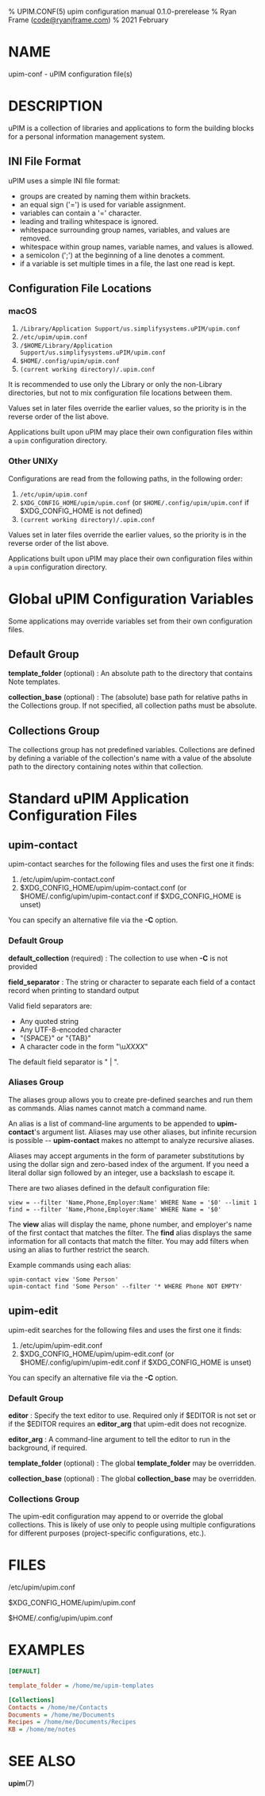 % UPIM.CONF(5) upim configuration manual 0.1.0-prerelease
% Ryan Frame (code@ryanjframe.com)
% 2021 February

# NAME

upim-conf - uPIM configuration file(s)


# DESCRIPTION

uPIM is a collection of libraries and applications to form the building blocks
for a personal information management system.


## INI File Format

uPIM uses a simple INI file format:

- groups are created by naming them within brackets.
- an equal sign ('=') is used for variable assignment.
- variables can contain a '=' character.
- leading and trailing whitespace is ignored.
- whitespace surrounding group names, variables, and values are removed.
- whitespace within group names, variable names, and values is allowed.
- a semicolon (';') at the beginning of a line denotes a comment.
- if a variable is set multiple times in a file, the last one read is kept.


## Configuration File Locations

### macOS

1. `/Library/Application Support/us.simplifysystems.uPIM/upim.conf`
2. `/etc/upim/upim.conf`
3. `/$HOME/Library/Application Support/us.simplifysystems.uPIM/upim.conf`
4. `$HOME/.config/upim/upim.conf`
5. `(current working directory)/.upim.conf`

It is recommended to use only the Library or only the non-Library directories,
but not to mix configuration file locations between them.

Values set in later files override the earlier values, so the priority is in the
reverse order of the list above.

Applications built upon uPIM may place their own configuration files within a
`upim` configuration directory.


### Other UNIXy

Configurations are read from the following paths, in the following order:

1. `/etc/upim/upim.conf`
2. `$XDG_CONFIG_HOME/upim/upim.conf` (or `$HOME/.config/upim/upim.conf` if
   $XDG_CONFIG_HOME is not defined)
3. `(current working directory)/.upim.conf`

Values set in later files override the earlier values, so the priority is in the
reverse order of the list above.

Applications built upon uPIM may place their own configuration files within a
`upim` configuration directory.


# Global uPIM Configuration Variables

Some applications may override variables set from their own configuration files.


## Default Group

**template_folder** (optional)
: An absolute path to the directory that contains Note templates.

**collection_base** (optional)
: The (absolute) base path for relative paths in the Collections group. If not
  specified, all collection paths must be absolute.


## Collections Group

The collections group has not predefined variables. Collections are defined by
defining a variable of the collection's name with a value of the absolute path
to the directory containing notes within that collection.


# Standard uPIM Application Configuration Files

## upim-contact

upim-contact searches for the following files and uses the first one it finds:

1. /etc/upim/upim-contact.conf
2. $XDG_CONFIG_HOME/upim/upim-contact.conf (or
   $HOME/.config/upim/upim-contact.conf if $XDG_CONFIG_HOME is unset)

You can specify an alternative file via the **-C** option.


### Default Group

**default_collection** (required)
: The collection to use when **-C** is not provided

**field_separator**
: The string or character to separate each field of a contact record when
  printing to standard output

Valid field separators are:

- Any quoted string
- Any UTF-8-encoded character
- "{SPACE}" or "{TAB}"
- A character code in the form "\\u*XXXX*"

The default field separator is " | ".


### Aliases Group

The aliases group allows you to create pre-defined searches and run them as
commands. Alias names cannot match a command name.

An alias is a list of command-line arguments to be appended to
**upim-contact**'s argument list. Aliases may use other aliases, but infinite
recursion is possible -- **upim-contact** makes no attempt to analyze recursive
aliases.

Aliases may accept arguments in the form of parameter substitutions by using the
dollar sign and zero-based index of the argument. If you need a literal dollar
sign followed by an integer, use a backslash to escape it.

There are two aliases defined in the default configuration file:

    view = --filter 'Name,Phone,Employer:Name' WHERE Name = '$0' --limit 1
    find = --filter 'Name,Phone,Employer:Name' WHERE Name = '$0'

The **view** alias will display the name, phone number, and employer's name of
the first contact that matches the filter. The **find** alias displays the same
information for all contacts that match the filter. You may add filters when
using an alias to further restrict the search.

Example commands using each alias:

    upim-contact view 'Some Person'
    upim-contact find 'Some Person' --filter '* WHERE Phone NOT EMPTY'


## upim-edit

upim-edit searches for the following files and uses the first one it finds:

1. /etc/upim/upim-edit.conf
2. $XDG_CONFIG_HOME/upim/upim-edit.conf (or $HOME/.config/upim/upim-edit.conf if
   $XDG_CONFIG_HOME is unset)

You can specify an alternative file via the **-C** option.


### Default Group

**editor**
: Specify the text editor to use. Required only if $EDITOR is not set or if the
  $EDITOR requires an **editor_arg** that upim-edit does not recognize.

**editor_arg**
: A command-line argument to tell the editor to run in the background, if
  required.

**template_folder** (optional)
: The global **template_folder** may be overridden.

**collection_base** (optional)
: The global **collection_base** may be overridden.


### Collections Group

The upim-edit configuration may append to or override the global collections.
This is likely of use only to people using multiple configurations for different
purposes (project-specific configurations, etc.).


# FILES

/etc/upim/upim.conf

$XDG_CONFIG_HOME/upim/upim.conf

$HOME/.config/upim/upim.conf


# EXAMPLES

```ini
[DEFAULT]

template_folder = /home/me/upim-templates

[Collections]
Contacts = /home/me/Contacts
Documents = /home/me/Documents
Recipes = /home/me/Documents/Recipes
KB = /home/me/notes
```

# SEE ALSO

**upim**(7)

